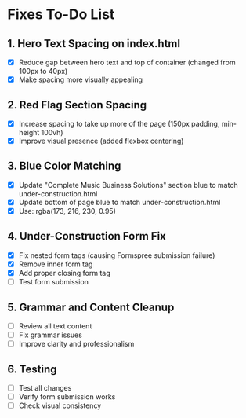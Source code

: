# Fixes To-Do List

## 1. Hero Text Spacing on index.html
- [x] Reduce gap between hero text and top of container (changed from 100px to 40px)
- [x] Make spacing more visually appealing

## 2. Red Flag Section Spacing
- [x] Increase spacing to take up more of the page (150px padding, min-height 100vh)
- [x] Improve visual presence (added flexbox centering)

## 3. Blue Color Matching
- [x] Update "Complete Music Business Solutions" section blue to match under-construction.html
- [x] Update bottom of page blue to match under-construction.html
- [x] Use: rgba(173, 216, 230, 0.95)

## 4. Under-Construction Form Fix
- [x] Fix nested form tags (causing Formspree submission failure)
- [x] Remove inner form tag
- [x] Add proper closing form tag
- [ ] Test form submission

## 5. Grammar and Content Cleanup
- [ ] Review all text content
- [ ] Fix grammar issues
- [ ] Improve clarity and professionalism

## 6. Testing
- [ ] Test all changes
- [ ] Verify form submission works
- [ ] Check visual consistency